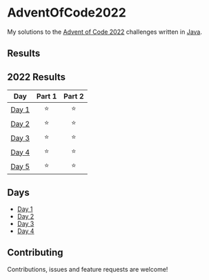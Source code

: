 # AdventOfCode2022

My solutions to the [Advent of Code 2022](https://adventofcode.com/2022) challenges written
in [Java](https://www.java.com/en/).

## Results
<!--- advent_readme_stars table --->
## 2022 Results

| Day | Part 1 | Part 2 |
| :---: | :---: | :---: |
| [Day 1](https://adventofcode.com/2022/day/1) | ⭐ | ⭐ |
| [Day 2](https://adventofcode.com/2022/day/2) | ⭐ | ⭐ |
| [Day 3](https://adventofcode.com/2022/day/3) | ⭐ | ⭐ |
| [Day 4](https://adventofcode.com/2022/day/4) | ⭐ | ⭐ |
| [Day 5](https://adventofcode.com/2022/day/5) | ⭐ | ⭐ |
<!--- advent_readme_stars table --->

## Days

- [Day 1](./src/coding/day01/Day01.java)
- [Day 2](./src/coding/day02/Day02.java)
- [Day 3](./src/coding/day03/Day03.java)
- [Day 4](./src/coding/day04/Day04.java)

## Contributing

Contributions, issues and feature requests are welcome!
